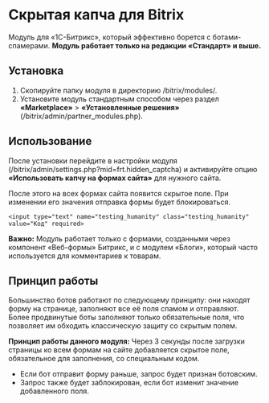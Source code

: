 # Скрытая капча для Bitrix
Модуль для «1С-Битрикс», который эффективно борется с ботами-спамерами.
**Модуль работает только на редакции «Стандарт» и выше.**

## Установка
1. Скопируйте папку модуля в директорию /bitrix/modules/.
2. Установите модуль стандартным способом через раздел **«Marketplace»** > **«Установленные решения»** (/bitrix/admin/partner_modules.php).

## Использование
После установки перейдите в настройки модуля (/bitrix/admin/settings.php?mid=frt.hidden_captcha) и активируйте опцию **«Использовать капчу на формах сайта»** для нужного сайта.

После этого на всех формах сайта появится скрытое поле. При изменении его значения отправка формы будет блокироваться.
```
<input type="text" name="testing_humanity" class="testing_humanity" value="Код" required>
```
**Важно:** Модуль работает только с формами, созданными через компонент «Веб-формы» Битрикс, и с модулем «Блоги», который часто используется для комментариев к товарам.

## Принцип работы
Большинство ботов работают по следующему принципу: они находят форму на странице, заполняют все её поля спамом и отправляют. Более продвинутые боты заполняют только обязательные поля, что позволяет им обходить классическую защиту со скрытым полем.

**Принцип работы данного модуля:**
Через 3 секунды после загрузки страницы ко всем формам на сайте добавляется скрытое поле, обязательное для заполнения, со специальным кодом.
- Если бот отправит форму раньше, запрос будет признан ботовским.
- Запрос также будет заблокирован, если бот изменит значение добавленного поля.